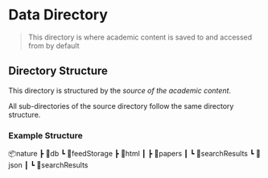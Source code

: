 # Data Directory

> This directory is where academic content is saved to and accessed from by
> default

## Directory Structure

This directory is structured by the *source of the academic content*.

All sub-directories of the source directory follow the same directory structure.

### Example Structure

📦nature ┣ 📂db ┗ 📂feedStorage ┣ 📂html ┃ ┣ 📂papers ┃ ┗ 📂searchResults ┗ 📂json ┃ ┗
📂searchResults
